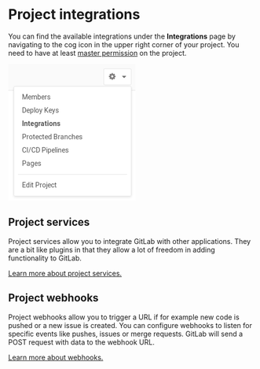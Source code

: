 # Project integrations

You can find the available integrations under the **Integrations** page by
navigating to the cog icon in the upper right corner of your project. You need
to have at least [master permission][permissions] on the project.

![Accessing the integrations](img/accessing_integrations.png)

## Project services

Project services allow you to integrate GitLab with other applications.
They are a bit like plugins in that they allow a lot of freedom in
adding functionality to GitLab.

[Learn more about project services.](project_services.md)

## Project webhooks

Project webhooks allow you to trigger a URL if for example new code is pushed or
a new issue is created. You can configure webhooks to listen for specific events
like pushes, issues or merge requests. GitLab will send a POST request with data
to the webhook URL.

[Learn more about webhooks.](webhooks.md)

[permissions]: ../../permissions.md
